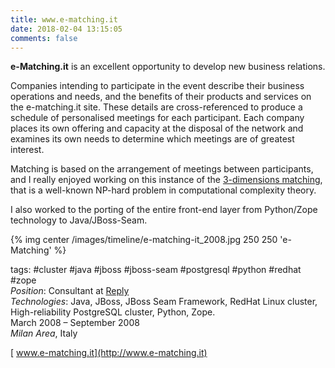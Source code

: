 ```yaml
---
title: www.e-matching.it
date: 2018-02-04 13:15:05
comments: false
---
```

**e-Matching.it** is an excellent opportunity to develop new business relations.

Companies intending to participate in the event describe their business operations and needs, and the benefits of their products and services on the e-matching.it site. These details are cross-referenced to produce a schedule of personalised meetings for each participant. Each company places its own offering and capacity at the disposal of the network and examines its own needs to determine which meetings are of greatest interest.

Matching is based on the arrangement of meetings between participants, and I really enjoyed working on this instance of the [3-dimensions matching](http://en.wikipedia.org/wiki/3-dimensional_matching), that is a well-known NP-hard problem in computational complexity theory.

I also worked to the porting of the entire front-end layer from Python/Zope technology to Java/JBoss-Seam.

{% img center /images/timeline/e-matching-it_2008.jpg 250 250 'e-Matching' %}

tags: #cluster #java #jboss #jboss-seam #postgresql #python #redhat #zope  
_Position_: Consultant at [Reply](http://www.reply.it/ "Reply")  
_Technologies_: Java, JBoss, JBoss Seam Framework, RedHat Linux cluster, High-reliability PostgreSQL cluster, Python, Zope.  
March 2008 – September 2008  
_Milan Area_, Italy

[<i class="fa fa-external-link" aria-hidden="true"></i>&nbsp;www.e-matching.it](http://www.e-matching.it)
